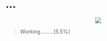# ...

<span align="center">

</span>


<div align="center">
<img src="file:///C:/Users/User/Documents/Documentos%20UTA-ISECMAR/Visual%20Studio%20Code-Projects/Liedson%20Delgado%20Codes%20Logo.PNG" />
</div>


<p align="center">

>Working.........[5.5%]
